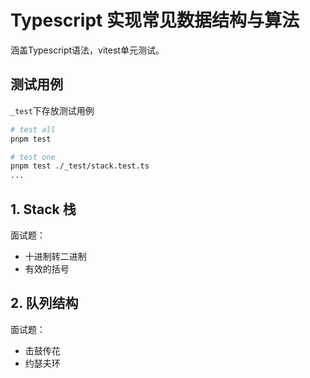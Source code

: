 # Typescript 实现常见数据结构与算法

涵盖Typescript语法，vitest单元测试。

## 测试用例
`_test`下存放测试用例
```bash
# test all
pnpm test

# test one
pnpm test ./_test/stack.test.ts
...
```

## 1. Stack 栈
面试题：
  - 十进制转二进制
  - 有效的括号

## 2.  队列结构
面试题：
  - 击鼓传花
  - 约瑟夫环
